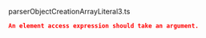 parserObjectCreationArrayLiteral3.ts
```json
An element access expression should take an argument.
```
